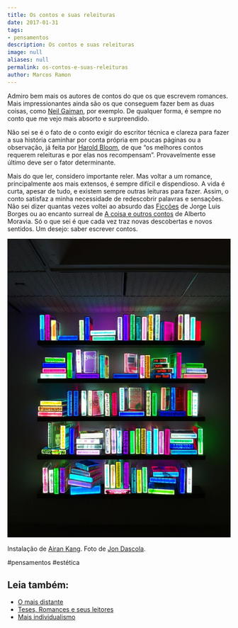 ```yaml
---
title: Os contos e suas releituras
date: 2017-01-31
tags:
- pensamentos
description: Os contos e suas releituras
image: null
aliases: null
permalink: os-contos-e-suas-releituras
author: Marcos Ramon
---
```

Admiro bem mais os autores de contos do que os que escrevem romances. Mais impressionantes ainda são os que conseguem fazer bem as duas coisas, como [Neil Gaiman](http://amzn.to/2jP6fWi), por exemplo. De qualquer forma, é sempre no conto que me vejo mais absorto e surpreendido.

Não sei se é o fato de o conto exigir do escritor técnica e clareza para fazer a sua história caminhar por conta própria em poucas páginas ou a observação, já feita por [Harold Bloom](http://amzn.to/2kkZnTx), de que “os melhores contos requerem releituras e por elas nos recompensam”. Provavelmente esse último deve ser o fator determinante.

Mais do que ler, considero importante reler. Mas voltar a um romance, principalmente aos mais extensos, é sempre difícil e dispendioso. A vida é curta, apesar de tudo, e existem sempre outras leituras para fazer. Assim, o conto satisfaz a minha necessidade de redescobrir palavras e sensações. Não sei dizer quantas vezes voltei ao absurdo das [Ficções](http://amzn.to/2jPbGUW) de Jorge Luis Borges ou ao encanto surreal de [A coisa e outros contos](https://www.estantevirtual.com.br/b/alberto-moravia/a-coisa/1215882862) de Alberto Moravia. Só o que sei é que cada vez traz novas descobertas e novos sentidos. Um desejo: saber escrever contos.

<img src="/assets/img/os-contos-e-suas-releituras-medium.jpeg">

Instalação de [Airan Kang](http://www.artnet.com/artists/airan-kang/). Foto de [Jon Dascola](https://www.flickr.com/photos/27102723@N03/4818389489/sizes/l/in/photostream/).


#pensamentos #estética<div class="leia-tambem" markdown="1">
## Leia também:

- <a href="/o-mais-distante">O mais distante</a>
- <a href="/teses-romances-e-seus-leitores">Teses, Romances e seus leitores</a>
- <a href="/mais-individualismo">Mais individualismo</a>
</div>